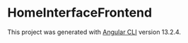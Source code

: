 # HomeInterfaceFrontend

This project was generated with [Angular CLI](https://github.com/angular/angular-cli) version 13.2.4.
